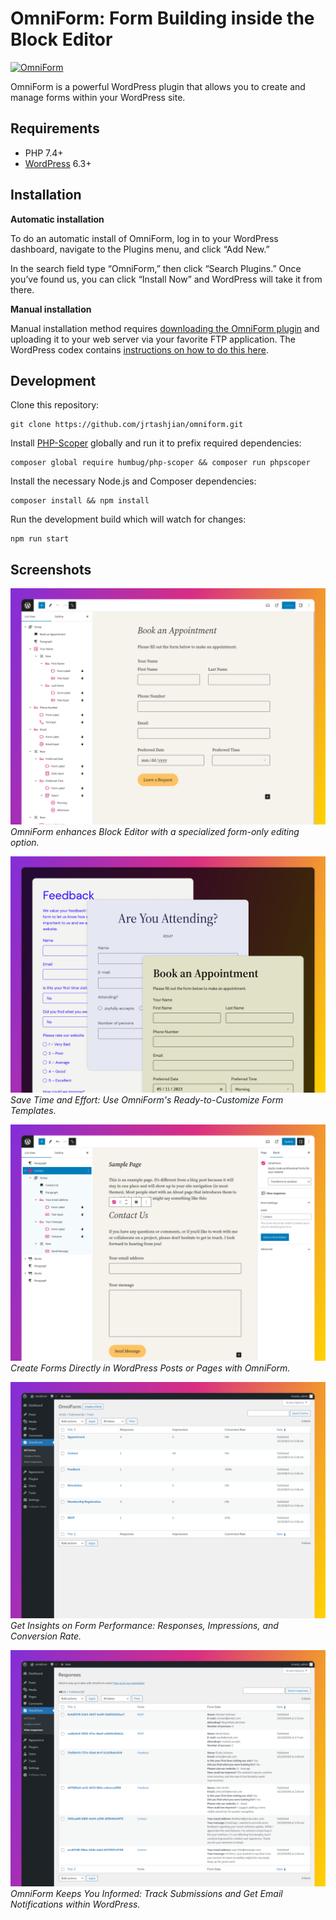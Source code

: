 # OmniForm: Form Building inside the Block Editor

[![OmniForm](.wordpress-org/banner-1544x500.png)](https://omniform.io/)

OmniForm is a powerful WordPress plugin that allows you to create and manage forms within your WordPress site.

## Requirements

- PHP 7.4+
- [WordPress](http://wordpress.org/) 6.3+

## Installation

**Automatic installation**

To do an automatic install of OmniForm, log in to your WordPress dashboard, navigate to the Plugins menu, and click “Add New.”

In the search field type “OmniForm,” then click “Search Plugins.” Once you’ve found us, you can click “Install Now” and WordPress will take it from there.

**Manual installation**

Manual installation method requires [downloading the OmniForm plugin](https://wordpress.org/plugins/omniform) and uploading it to your web server via your favorite FTP application. The WordPress codex contains [instructions on how to do this here](https://wordpress.org/support/article/managing-plugins/#manual-plugin-installation).

## Development

Clone this repository:
```
git clone https://github.com/jrtashjian/omniform.git
```

Install [PHP-Scoper](https://github.com/humbug/php-scoper) globally and run it to prefix required dependencies:
```
composer global require humbug/php-scoper && composer run phpscoper
```

Install the necessary Node.js and Composer dependencies:
```
composer install && npm install
```

Run the development build which will watch for changes:
```
npm run start
```

## Screenshots

[![OmniForm enhances Block Editor with a specialized form-only editing option.](.wordpress-org/screenshot-1.png)](https://wordpress.org/plugins/omniform/)
*OmniForm enhances Block Editor with a specialized form-only editing option.*

[![Save Time and Effort: Use OmniForm's Ready-to-Customize Form Templates.](.wordpress-org/screenshot-2.png)](https://wordpress.org/plugins/omniform/)
*Save Time and Effort: Use OmniForm's Ready-to-Customize Form Templates.*

[![Create Forms Directly in WordPress Posts or Pages with OmniForm.](.wordpress-org/screenshot-3.png)](https://wordpress.org/plugins/omniform/)
*Create Forms Directly in WordPress Posts or Pages with OmniForm.*

[![Get Insights on Form Performance: Responses, Impressions, and Conversion Rate.](.wordpress-org/screenshot-4.png)](https://wordpress.org/plugins/omniform/)
*Get Insights on Form Performance: Responses, Impressions, and Conversion Rate.*

[![OmniForm Keeps You Informed: Track Submissions and Get Email Notifications within WordPress.](.wordpress-org/screenshot-5.png)](https://wordpress.org/plugins/omniform/)
*OmniForm Keeps You Informed: Track Submissions and Get Email Notifications within WordPress.*